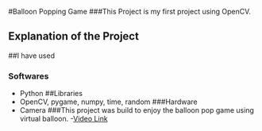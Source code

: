 #Balloon Popping Game
###This Project is my first project using OpenCV.
## Explanation of the Project
##I have used
### Softwares
- Python
##Libraries
- OpenCV, pygame, numpy, time, random
###Hardware
- Camera
###This project was build to enjoy the balloon pop game using virtual balloon.
-[Video Link](https://youtu.be/3lZel3mcaLs)
